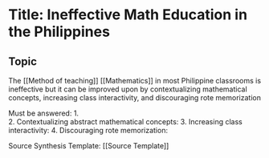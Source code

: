 # Title: Ineffective Math Education in the Philippines

## Topic
The [[Method of teaching]] [[Mathematics]] in most Philippine classrooms is ineffective but it can be improved upon by contextualizing mathematical concepts, increasing class interactivity, and discouraging rote memorization

Must be answered:
1.  
2. Contextualizing abstract mathematical concepts:
3. Increasing class interactivity:
4. Discouraging rote memorization:

Source Synthesis Template: [[Source Template]]